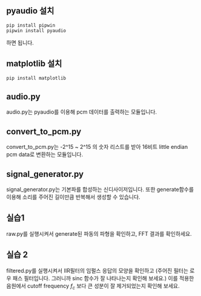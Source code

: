 ## pyaudio 설치

```
pip install pipwin
pipwin install pyaudio
```

하면 됩니다.

## matplotlib 설치

```
pip install matplotlib
```



## audio.py

audio.py는 pyaudio를 이용해 pcm 데이터를 출력하는 모듈입니다.



## convert_to_pcm.py

convert_to_pcm.py는 -2^15 ~ 2^15 의 숫자 리스트를 받아 16비트 little endian pcm data로 변환하는 모듈입니다.



## signal_generator.py

signal_generator.py는 기본파를 합성하는 신디사이저입니다. 또한 generate함수를 이용해 소리를 주어진 길이만큼 반복해서 생성할 수 있습니다.



## 실습1

raw.py를 실행시켜서 generate된 파동의 파형을 확인하고, FFT 결과를 확인하세요.

## 실습 2

filtered.py를 실행시켜서 IIR필터의 임펄스 응답의 모양을 확인하고 (주어진 필터는 로우 패스 필터입니다. 그러니까 sinc 함수가 잘 나타나는지 확인해 보세요.) 이를 적용한 음원에서 cutoff frequency $f_c$ 보다 큰 성분이 잘 제거되었는지 확인해 보세요.